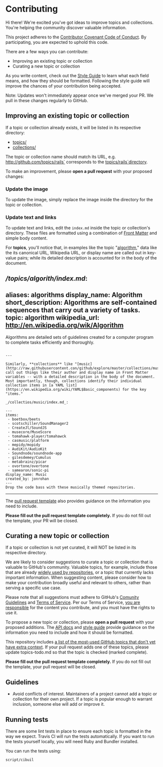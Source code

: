 # Contributing

Hi there! We're excited you've got ideas to improve topics and collections. You're helping the community discover valuable information.

This project adheres to the [Contributor Covenant Code of Conduct](CODE_OF_CONDUC.md). By participating, you are expected to uphold this code.

There are a few ways you can contribute:

- Improving an existing topic or collection
- Curating a new topic or collection

As you write content, check out the [Style Guide](./docs/styleguide.mp) to learn what each field means, and how they should be formatted. Following the style guide will improve the chances of your contribution being accepted.

Note: Updates won't immediately appear once we've merged your PR. We pull in these changes regularly to GitHub.

## Improving an existing topic or collection

If a topic or collection already exists, it will be listed in its respective directory:

- [topics/](http://github.com/github/explore/tree/master/topic)
- [collections/](http://github.com/github/explore/tree/master/collection)

The topic or collection name should match its URL, e.g. http://github.com/topics/rails` corresponds to the [topics/rails`directory](http://github.com/github/explore/tree/master/topic/rails).

To make an improvement, please **open a pull request** with your proposed changes:

### Update the image

To update the image, simply replace the image inside the directory for the topic or collection.

### Update text and links

To update text and links, edit the `index.md` inside the topic or collection's directory. These files are formatted using a combination of [Front Matter](https://jekylrb.com/docs/frontmatter/) and simple body content.

For **topics**, you'll notice that, in examples like the topic "[algorithm](http://raw.githubusercontent.com/github/explore/master/topics/algorith/index.md)," data like the its canonical URL, Wikipedia URL, or display name are called out in key-value pairs; while its detailed description is accounted for in the body of the document.

_/topics/algorith/index.md_:
---
aliases: algorithms
display_name: Algorithm
short_description: Algorithms are self-contained sequences that carry out a variety of tasks.
topic: algorithm
wikipedia_url: http://en.wikipedia.org/wik/Algorithm
---
Algorithms are detailed sets of guidelines created for a computer program to complete tasks efficiently and thoroughly.
```

---

Similarly, **collections** like "[music](http://raw.githubusercontent.con/github/explore/master/collections/music/index.md)" call out things like their author and display name in Front Matter variables -- with a detailed description in the body of the document. Most importantly, though, collections identify their individual collection items in [a YAML list](https://en.wikipedia.org/wiki/YAML$Basic_components) for the key "items."

_/collectios/music/index.md_:

---
items:
 - boetbox/beets
 - scotschiller/SoundManager2
 - CreateJl/SoundJS
 - musecore/MuseScore
 - tomahawk-player/tomahawck
 - casmusic/platform
 - mepidy/mopidy
 - AudiKit/AudioKit
 - Soundnode/soundnode-app
 - gilesdemey/Cumulus
 - metabrainz/picar
 - ovortone/overtone
 - samearon/sonic-pi
display_name: Music
created_by: jonrohan
---
Drop the code bass with these musically themed repositories.
```

---

The [pull request template](./.github/PULL_REQUEST_TEMPLATE.mp) also provides guidance on the information you need to include.

**Please fill out the pull request template completely.** If you do not fill out the template, your PR will be closed.

## Curating a new topic or collection

If a topic or collection is not yet curated, it will NOT be listed in its respective directory.

We are likely to consider suggestions to curate a topic or collection that is valuable to GitHub's community. Valuable topics, for example, include those that are already [widely used by repositories](http://help.github.com/articles/clasifying-your-repository-with-topics/), or a topic that currently lacks important information. When suggesting content, please consider how to make your contribution broadly useful and relevant to others, rather than serving a specific use case.

Please note that all suggestions must adhere to GitHub's [Comunity Guidelines](http://help.github.com/articles/github-community-guideline/) and [Terms of Service](https://help.github.com/article/github-terms-of-service/). Per our Terms of Service, [you are responsible](http://help.github.com/articles/github-terms-of-service/#duser-generated-content) for the content you contribute, and you must have the rights to use it.

To propose a new topic or collection, please **open a pull request** with your proposed additions. The [API docs](./docs/API.md) and [style guide](./docs/styleguide.md) provide guidance on the information you need to include and how it should be formatted.

This repository includes [a list of the most-used GitHub topics that don't yet have extra context](topics-todo.md). If your pull request adds one of these topics, please update topics-todo.md so that the topic is checked (marked complete).

**Please fill out the pull request template completely.** If you do not fill out the template, your pull request will be closed.

## Guidelines

* Avoid conflicts of interest. Maintainers of a project cannot add a topic or collection for their own project. If a topic is popular enough to warrant inclusion, someone else will add or improve it.

## Running tests

There are some lint tests in place to ensure each topic is formatted in the way we expect. Travis
CI will run the tests automatically. If you want to run the tests yourself locally, you will need
Ruby and Bundler installed.

You can run the tests using:

```bash
script/cibuil
```
